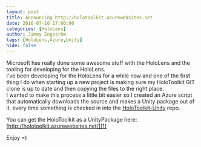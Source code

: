 ```yaml
---
layout: post
title: Announcing http://holotoolkit.azurewebsites.net
date: 2016-07-10 17:00:00
categories: [HoloLens]
author: Jimmy Engström
tags: [HoloLens,Azure,Unity]
hide: false
---
```

Microsoft has really done some awesome stuff with the HoloLens and the tooling for developing for the HoloLens.   
I&#39;ve been developing for the HoloLens for a while now and one of the first thing I do when starting up a new project is making sure my HoloToolkit GIT clone is up to date and then copying the files to the right place.   
I wanted to make this process a little bit easier so I created an Azure script that automatically downloads the source and makes a Unity package out of it, every time something is checked in into the [HoloToolkit-Unity](https://github.com/Microsoft/HoloToolkit-Unity) repo.   

You can get the HoloToolkit as a UnityPackage here:   
[http://holotoolkit.azurewebsites.net/][1]   
   
Enjoy =)   
 

[1]: http://holotoolkit.azurewebsites.net/